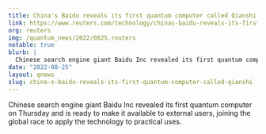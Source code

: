 ```yaml
---
title: China's Baidu reveals its first quantum computer called Qianshi
link: https://www.reuters.com/technology/chinas-baidu-reveals-its-first-quantum-computer-called-qianshi-2022-08-25/
org: reuters
img: /quantum_news/2022/0825.routers
notable: true
blurb: |
  Chinese search engine giant Baidu Inc revealed its first quantum computer on Thursday and is ready to make it available to external users, joining the global race to apply the technology to practical uses.
date: "2022-08-25"
layout: qnews
slug: china-s-baidu-reveals-its-first-quantum-computer-called-qianshi
---
```


Chinese search engine giant Baidu Inc revealed its first quantum computer on Thursday and is ready to make it available to external users, joining the global race to apply the technology to practical uses.
